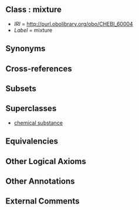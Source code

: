 
## Class : mixture

 * *IRI* = http://purl.obolibrary.org/obo/CHEBI_60004
 * *Label* = mixture

## Synonyms


## Cross-references


## Subsets


## Superclasses

 * [chemical substance](../../CHEBI/99/CHEBI_59999.md)

## Equivalencies


## Other Logical Axioms


## Other Annotations


## External Comments

